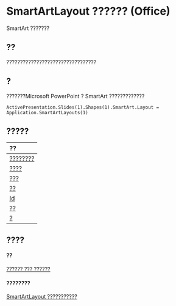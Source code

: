 
# SmartArtLayout ?????? (Office)

SmartArt ???????


## ??

?????????????????????????????????


## ?

???????Microsoft PowerPoint ? SmartArt ?????????????


```
ActivePresentation.Slides(1).Shapes(1).SmartArt.Layout = Application.SmartArtLayouts(1)
```


## ?????



|**??**|
|:-----|
|[????????](4834cf2d-413e-bfcc-e824-d95b4a33c6c1.md)|
|[????](1981f073-1407-b27c-d388-55d9cb51c7f1.md)|
|[???](6951dc2d-92d2-5359-5f32-b22d24385d94.md)|
|[??](233e9a68-a546-b97f-5e88-8f338bb351e7.md)|
|[Id](c8cd4332-6011-3ab7-a65c-f4f60240b2fd.md)|
|[??](66246cd6-7c1d-8777-7505-bec29d2678b7.md)|
|[?](d7d8c5b0-63de-bda1-8376-5587abbf971f.md)|

## ????


#### ??


[?????? ??? ??????](499c789a-aba2-0fad-649a-0ea964cd3b5e.md)
#### ????????


[SmartArtLayout ???????????](http://msdn.microsoft.com/library/addb351f-b586-c4a1-e3d2-ad170e0ed750%28Office.15%29.aspx)